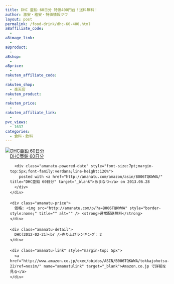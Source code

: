 ```yaml
---
title: DHC 亜鉛 60日分 特価400円台！送料無料！
author: 激安・格安・特価情報ツウ
layout: post
permalink: /food-drink/dhc-60-400.html
a8affiliate_code:
  - 
a8image_link:
  - 
a8product:
  - 
a8shop:
  - 
a8price:
  - 
rakuten_affiliate_code:
  - 
rakuten_shop:
  - 楽天店
rakuten_product:
  - 
rakuten_price:
  - 
rakuten_affiliate_link:
  - 
pvc_views:
  - 1637
categories:
  - 食料・飲料
---
```

<div class="amanatu-box" style="margin-bottom:0px;">
  <div class="amanatu-image" style="float:left;">
    <a href="http://www.amazon.co.jp/exec/obidos/ASIN/B006TQKWWA/tokkajohotsu-22/ref=nosim/" name="amanatulink" target="_blank"><img src="http://i1.wp.com/ecx.images-amazon.com/images/I/517FxLLYzmL._SL160_.jpg?w=546" alt="DHC亜鉛 60日分" style="border: none;" data-recalc-dims="1" /></a>
  </div>
  
  <div class="amanatu-info" style="float:left;margin-left:15px;line-height:120%">
    <div class="amanatu-name" style="margin-bottom:10px;line-height:120%">
      <a href="http://www.amazon.co.jp/exec/obidos/ASIN/B006TQKWWA/tokkajohotsu-22/ref=nosim/" name="amanatulink" target="_blank">DHC亜鉛 60日分</a> 
      
      <div class="amanatu-powered-date" style="font-size:7pt;margin-top:5px;font-family:verdana;line-height:120%">
        posted with <a href="http://amanatu.com/amazon/asin/B006TQKWWA/" title="DHC亜鉛 60日分" target="_blank">あまなつ</a> on 2013.06.28
      </div>
    </div>
    
    <div class="amanatu-price">
      価格: <img src="http://amanatu.com/p/?a=B006TQKWWA" style="border-style:none;" title="" alt="" /> <strong>通常配送無料</strong>
    </div>
    
    <div class="amanatu-detail">
      DHC(2012-02-21)<br />売り上げランキング: 2
    </div>
    
    <div class="amanatu-link" style="margin-top: 5px">
      <a href="http://www.amazon.co.jp/exec/obidos/ASIN/B006TQKWWA/tokkajohotsu-22/ref=nosim/" name="amanatulink" target="_blank">Amazon.co.jp で詳細を見る</a>
    </div>
  </div>
  
  <div class="amanatu-footer" style="clear: left">
  </div>
</div>